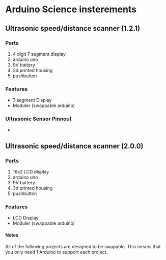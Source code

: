 # Arduino Science insterements  
## Ultrasonic speed/distance scanner (1.2.1)
### Parts
1. 4 digit 7 segment display 
2. arduino uno
3. 9V battery
4. 3d printed housing
5. pushbutton

### Features
* 7 segment Display
* Moduler (swappable arduino)

### Ultrasonic Sensor Pinnout
*

## Ultrasonic speed/distance scanner (2.0.0)
### Parts
1. 16x2 LCD display
2. arduino uno
3. 9V battery
4. 3d printed housing
5. pushbutton

### Features
* LCD Display
* Moduler (swappable arduino)



#### Notes
All of the following projects are designed to be swapable. This means that you only need 1 Arduino to support each project.

